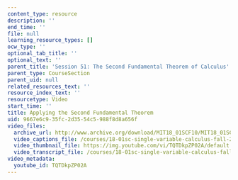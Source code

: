 ```yaml
---
content_type: resource
description: ''
end_time: ''
file: null
learning_resource_types: []
ocw_type: ''
optional_tab_title: ''
optional_text: ''
parent_title: 'Session 51: The Second Fundamental Theorem of Calculus'
parent_type: CourseSection
parent_uid: null
related_resources_text: ''
resource_index_text: ''
resourcetype: Video
start_time: ''
title: Applying the Second Fundamental Theorem
uid: 9667e6c9-35fc-2d35-54c5-988f8d8a656f
video_files:
  archive_url: http://www.archive.org/download/MIT18_01SCF10/MIT18_01SCF10Rec_40_300k.mp4
  video_captions_file: /courses/18-01sc-single-variable-calculus-fall-2010/e9ca24e776145503867218bd02b7d25f_TQTDkpZP02A.vtt
  video_thumbnail_file: https://img.youtube.com/vi/TQTDkpZP02A/default.jpg
  video_transcript_file: /courses/18-01sc-single-variable-calculus-fall-2010/6127905cce46c4269eb87a7cc2e3933a_TQTDkpZP02A.pdf
video_metadata:
  youtube_id: TQTDkpZP02A
---
```

